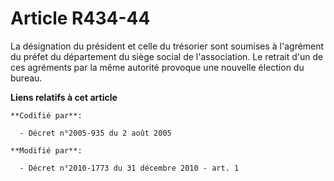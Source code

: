 # Article R434-44

La désignation du président et celle du trésorier sont soumises à l'agrément du préfet du département du siège social de
l'association. Le retrait d'un de ces agréments par la même autorité                provoque une nouvelle élection du bureau.

**Liens relatifs à cet article**

	**Codifié par**:

	  - Décret n°2005-935 du 2 août 2005

	**Modifié par**:

	  - Décret n°2010-1773 du 31 décembre 2010 - art. 1
